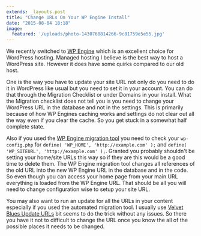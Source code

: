 ```yaml
---
extends: _layouts.post
title: "Change URLs On Your WP Engine Install"
date: "2015-08-04 18:18"
image:
  featured: '/uploads/photo-1430760814266-9c81759e5e55.jpg'
---
```

We recently switched to [WP Engine](http://wpengine.com) which is an excellent choice for WordPress hosting. Managed hosting I believe is the best way to host a WordPress site. However it does have some quirks compared to our old host.

One is the way you have to update your site URL not only do you need to do it in WordPress like usual but you need to set it in your account. You can do that through the Migration Checklist or under Domains in your install. What the Migration checklist does not tell you is you need to change your WordPress URL in the database and not in the settings. This is primarily because of how WP Engines caching works and settings do not clear out all the way even if you clear the cache. So you get stuck in a somewhat half complete state.

Also if you used the [WP Engine migration tool](https://wordpress.org/plugins/wp-site-migrate/) you need to check your `wp-config.php` for `define( 'WP_HOME', 'http://example.com' );` and `define( 'WP_SITEURL', 'http://example.com' );`. Granted you probably shouldn't be setting your home/site URLs this way so if they are this would be a good time to delete them. The WP Engine migration tool changes all references of the old URL into the new WP Engine URL in the database and in the code. So even though you can access your home page from your main URL everything is loaded from the WP Engine URL. That should be all you will need to change configuration wise to setup your site URL.

You may also want to run an update for all the URLs in your content especially if you used the automated migration tool. I usually use [Velvet Blues Update URLs](https://wordpress.org/plugins/velvet-blues-update-urls/) bit seems to do the trick without any issues. So there you have it not to difficult to change the URL once you know the all of the possible places it needs to be changed.
